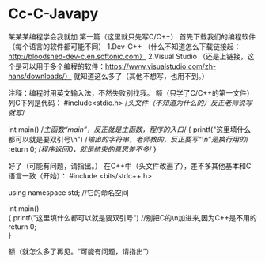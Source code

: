 # Cc-C-Javapy
某某某编程学会我就加
                                            第一篇（这里就只先写C/C++）
首先下载我们的编程软件（每个语言的软件都可能不同）
1.Dev-C++  （什么不知道怎么下载链接起：http://bloodshed-dev-c.en.softonic.com）
2.Visual Studio  （还是上链接，这个是可以用于多个编程的软件：https://www.visualstudio.com/zh-hans/downloads/）
就知道这么多了（其他不想写，也用不到。）

注释：编程时用英文输入法，不然失败别找我。
额（只学了C/C++的第一文件）
列C下列是代码：
#include<stdio.h>                                       /*头文件（不知道为什么的）反正老师说写就写*/

int main()                                              /*主函数“main”，反正就是主函数，程序的入口*/
{
    printf("这里填什么都可以就是要双引号\n")              /*输出的字符串，老师教的，反正要写“\n”是换行用的*/
    return 0;                                          /*程序返回0，就是结束的意思差不多*/
}

好了（可能有问题，请指出。）
在C++中（头文件改遍了），差不多其他基本和C语言一致（开始）：
#include <bits/stdc++.h>

using namespace std;                                   //它的命名空间

int main()                    
{
    printf("这里填什么都可以就是要双引号")               //别把C的\n加进来,因为C++是不用的
    return 0;                      
}

额（就怎么多了再见。“可能有问题，请指出”）
